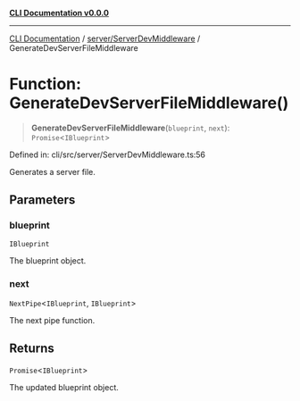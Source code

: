 [**CLI Documentation v0.0.0**](../../../README.md)

***

[CLI Documentation](../../../modules.md) / [server/ServerDevMiddleware](../README.md) / GenerateDevServerFileMiddleware

# Function: GenerateDevServerFileMiddleware()

> **GenerateDevServerFileMiddleware**(`blueprint`, `next`): `Promise`\<`IBlueprint`\>

Defined in: cli/src/server/ServerDevMiddleware.ts:56

Generates a server file.

## Parameters

### blueprint

`IBlueprint`

The blueprint object.

### next

`NextPipe`\<`IBlueprint`, `IBlueprint`\>

The next pipe function.

## Returns

`Promise`\<`IBlueprint`\>

The updated blueprint object.
